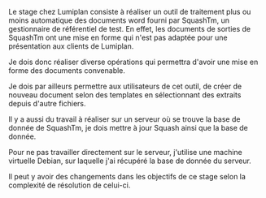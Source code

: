 Le stage chez Lumiplan consiste à réaliser un outil de traitement plus ou moins automatique 
des documents word fourni par SquashTm, un gestionnaire de référentiel de test. En effet, 
les documents de sorties de SquashTm ont une mise en forme qui n'est pas adaptée pour 
une présentation aux clients de Lumiplan.

Je dois donc réaliser diverse opérations qui permettra d'avoir une mise en forme des documents convenable.

Je dois par ailleurs permettre aux utilisateurs de cet outil, de créer de nouveau document selon des templates
en sélectionnant des extraits depuis d'autre fichiers.

Il y a aussi du travail à réaliser sur un serveur où se trouve la base de donnée de SquashTm, je dois mettre à jour Squash ainsi que la base de donnée.

Pour ne pas travailler directement sur le serveur, j'utilise une machine virtuelle Debian, sur laquelle j'ai récupéré la base de donnée du serveur.

Il peut y avoir des changements dans les objectifs de ce stage selon la complexité de résolution de celui-ci. 
